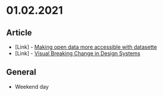 # 01.02.2021

## Article

- \[Link\] - [Making open data more accessible with datasette](https://towardsdatascience.com/making-open-data-more-accessible-with-datasette-480a1de5e919)
- \[Link\] - [Visual Breaking Change in Design Systems](https://medium.com/eightshapes-llc/visual-breaking-change-in-design-systems-1e9109fac9c4)

## General

- Weekend day
